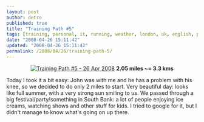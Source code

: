 ```yaml
---
layout: post
author: detro
published: true
title: "Training Path #5"
tags: [training, personal, it, running, weather, london, uk, english, path]
date: "2008-04-26 15:11:42"
updated: "2008-04-26 15:11:42"
permalink: /2008/04/26/training-path-5/
---
```


<div align="center">
<a href="http://www.walkjogrun.net/routes/route_list.cfm?rid=68035083-FAA5-B0CA-8AAFD8A83F747EDB"><img src="http://www.detronizator.org/wp-content/uploads/2008/04/trainingpath_5-20080426.jpg" alt="Training Path #5 - 26 Apr 2008" /></a>
<strong>2.05 miles ~= 3.3 kms</strong>
</div>

Today I took it a bit easy: John was with me and he has a problem with his knee, so we decided to do only 2 miles to start.
Very beautiful day: looks like full summer, with a very strong sun smiling to us.
We passed through a big festival/party/something in South Bank: a lot of people enjoying ice creams, watching shows and other stuff for kids. I tried to google for it, but I didn't manage to know what's going on up there.
